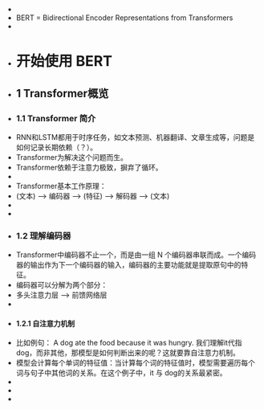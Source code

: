 -
- BERT = Bidirectional Encoder Representations from Transformers
-
- # 开始使用 BERT
- ## 1 Transformer概览
- ### 1.1 Transformer 简介
- RNN和LSTM都用于时序任务，如文本预测、机器翻译、文章生成等，问题是如何记录长期依赖（？）。
- Transformer为解决这个问题而生。
- Transformer依赖于注意力极致，摒弃了循环。
-
- Transformer基本工作原理：
- (文本) --> 编码器 --> (特征) --> 解码器 --> (文本)
-
-
- ### 1.2 理解编码器
- Transformer中编码器不止一个，而是由一组 N 个编码器串联而成。一个编码器的输出作为下一个编码器的输入，编码器的主要功能就是提取原句中的特征。
- 编码器可以分解为两个部分：
- 多头注意力层 --> 前馈网络层
-
- #### 1.2.1 自注意力机制
- 比如例句： A dog ate the food because it was hungry. 我们理解it代指dog，而非其他，那模型是如何判断出来的呢？这就要靠自注意力机制。
- 模型会计算每个单词的特征值：当计算每个词的特征值时，模型需要遍历每个词与句子中其他词的关系。在这个例子中，it 与 dog的关系最紧密。
-
-
-